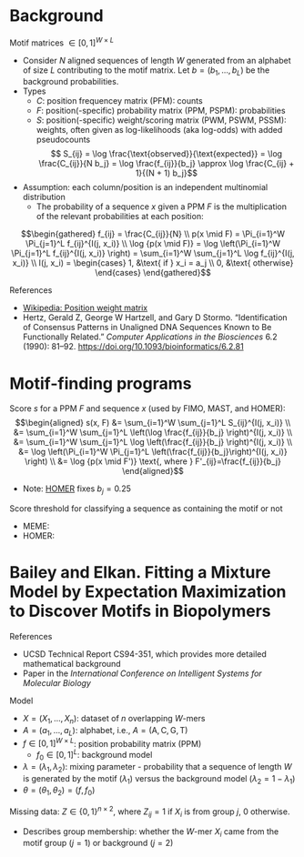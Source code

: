 # Background

Motif matrices $\in [0,1]^{W \times L}$
- Consider $N$ aligned sequences of length $W$ generated from an alphabet of size $L$ contributing to the motif matrix. Let $b = (b_1, ..., b_L)$ be the background probabilities.
- Types
    - $C$: position frequencey matrix (PFM): counts
    - $F$: position(-specific) probability matrix (PPM, PSPM): probabilities
    - $S$: position(-specific) weight/scoring matrix (PWM, PSWM, PSSM): weights, often given as log-likelihoods (aka log-odds) with added pseudocounts
$$ S_{ij} = \log \frac{\text{observed}}{\text{expected}} = \log \frac{C_{ij}}{N b_j} = \log \frac{f_{ij}}{b_j} \approx \log \frac{C_{ij} + 1}{(N + 1) b_j}$$
- Assumption: each column/position is an independent multinomial distribution
  - The probability of a sequence $x$ given a PPM $F$ is the multiplication of the relevant probabilities at each position:

$$\begin{gathered}
f_{ij} = \frac{C_{ij}}{N} \\
p(x \mid F) = \Pi_{i=1}^W \Pi_{j=1}^L f_{ij}^{I(j, x_i)} \\
\log {p(x \mid F)} = \log \left(\Pi_{i=1}^W \Pi_{j=1}^L f_{ij}^{I(j, x_i)} \right) = 
\sum_{i=1}^W \sum_{j=1}^L \log f_{ij}^{I(j, x_i)} \\
I(j, x_i) = \begin{cases} 1, &\text{ if } x_i = a_j \\ 0, &\text{ otherwise} \end{cases}
\end{gathered}$$

References
- [Wikipedia: Position weight matrix](https://en.wikipedia.org/wiki/Position_weight_matrix)
- Hertz, Gerald Z, George W Hartzell, and Gary D Stormo. “Identification of Consensus Patterns in Unaligned DNA Sequences Known to Be Functionally Related.” *Computer Applications in the Biosciences* 6.2 (1990): 81–92. https://doi.org/10.1093/bioinformatics/6.2.81

# Motif-finding programs

Score $s$ for a PPM $F$ and sequence $x$ (used by FIMO, MAST, and HOMER):
$$\begin{aligned}
s(x, F) &= \sum_{i=1}^W \sum_{j=1}^L S_{ij}^{I(j, x_i)} \\
&= \sum_{i=1}^W \sum_{j=1}^L \left(\log \frac{f_{ij}}{b_j} \right)^{I(j, x_i)} \\
&= \sum_{i=1}^W \sum_{j=1}^L \log \left(\frac{f_{ij}}{b_j} \right)^{I(j, x_i)} \\
&= \log \left(\Pi_{i=1}^W \Pi_{j=1}^L \left(\frac{f_{ij}}{b_j}\right)^{I(j, x_i)} \right) \\
&= \log {p(x \mid F')} \text{, where } F'_{ij}=\frac{f_{ij}}{b_j}
\end{aligned}$$
- Note: [HOMER](http://homer.ucsd.edu/homer/motif/creatingCustomMotifs.html) fixes $b_j = 0.25$

Score threshold for classifying a sequence as containing the motif or not
- MEME: 
- HOMER: 

# Bailey and Elkan. Fitting a Mixture Model by Expectation Maximization to Discover Motifs in Biopolymers

References
- UCSD Technical Report CS94-351, which provides more detailed mathematical background
- Paper in the *International Conference on Intelligent Systems for Molecular Biology*

Model
- $X = (X_1, ..., X_n)$: dataset of $n$ overlapping $W$-mers
- $A = (a_1, ..., a_L)$: alphabet, i.e., $A = (\text{A}, \text{C}, \text{G}, \text{T})$
- $f \in [0,1]^{W \times L}$: position probability matrix (PPM)
  - $f_0 \in [0,1]^L$: background model
- $\lambda = (\lambda_1, \lambda_2)$: mixing parameter - probability that a sequence of length $W$ is generated by the motif ($\lambda_1$) versus the background model ($\lambda_2 = 1 - \lambda_1$)
- $\theta = (\theta_1, \theta_2) = (f, f_0)$

Missing data: $Z \in \{0,1\}^{n \times 2}$, where $Z_{ij} = 1$ if $X_i$ is from group $j$, $0$ otherwise.
- Describes group membership: whether the $W$-mer $X_i$ came from the motif group ($j=1$) or background ($j=2$)